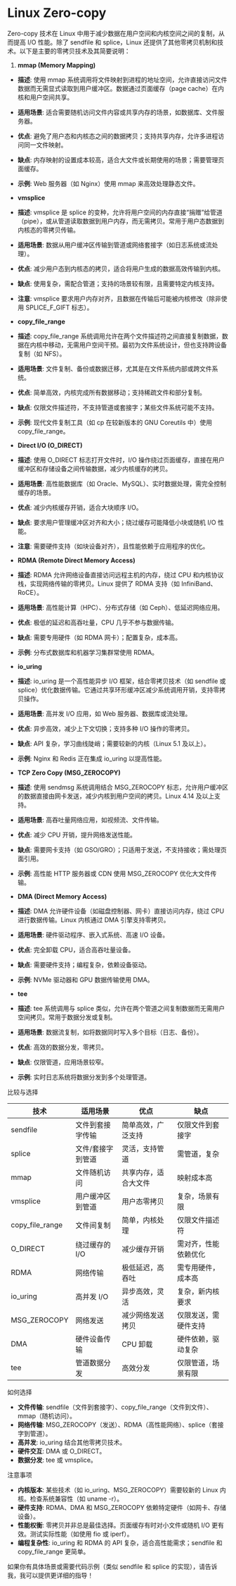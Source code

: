 # Linux Zero-copy

Zero-copy 技术在 Linux 中用于减少数据在用户空间和内核空间之间的复制，从而提高 I/O 性能。除了 sendfile 和 splice，Linux 还提供了其他零拷贝机制和技术。以下是主要的零拷贝技术及其简要说明：

1. **mmap (Memory Mapping)**

- **描述**: 使用 mmap 系统调用将文件映射到进程的地址空间，允许直接访问文件数据而无需显式读取到用户缓冲区。数据通过页面缓存（page cache）在内核和用户空间共享。
- **适用场景**: 适合需要随机访问文件内容或共享内存的场景，如数据库、文件服务器。
- **优点**: 避免了用户态和内核态之间的数据拷贝；支持共享内存，允许多进程访问同一文件映射。
- **缺点**: 内存映射的设置成本较高，适合大文件或长期使用的场景；需要管理页面缓存。
- **示例**: Web 服务器（如 Nginx）使用 mmap 来高效处理静态文件。
- **vmsplice**

- **描述**: vmsplice 是 splice 的变种，允许将用户空间的内存直接“捐赠”给管道（pipe），或从管道读取数据到用户内存，而无需拷贝。常用于用户态数据到内核态的零拷贝传输。
- **适用场景**: 数据从用户缓冲区传输到管道或网络套接字（如日志系统或流处理）。
- **优点**: 减少用户态到内核态的拷贝，适合将用户生成的数据高效传输到内核。
- **缺点**: 使用复杂，需配合管道；支持的场景较有限，且需要特定内核支持。
- **注意**: vmsplice 要求用户内存对齐，且数据在传输后可能被内核修改（除非使用 SPLICE_F_GIFT 标志）。
- **copy_file_range**

- **描述**: copy_file_range 系统调用允许在两个文件描述符之间直接复制数据，数据在内核中移动，无需用户空间干预。最初为文件系统设计，但也支持跨设备复制（如 NFS）。
- **适用场景**: 文件复制、备份或数据迁移，尤其是在文件系统内部或跨文件系统。
- **优点**: 简单高效，内核完成所有数据移动；支持稀疏文件和部分复制。
- **缺点**: 仅限文件描述符，不支持管道或套接字；某些文件系统可能不支持。
- **示例**: 现代文件复制工具（如 cp 在较新版本的 GNU Coreutils 中）使用 copy_file_range。
- **Direct I/O (O_DIRECT)**

- **描述**: 使用 O_DIRECT 标志打开文件时，I/O 操作绕过页面缓存，直接在用户缓冲区和存储设备之间传输数据，减少内核缓存的拷贝。
- **适用场景**: 高性能数据库（如 Oracle、MySQL）、实时数据处理，需完全控制缓存的场景。
- **优点**: 减少内核缓存开销，适合大块顺序 I/O。
- **缺点**: 要求用户管理缓冲区对齐和大小；绕过缓存可能降低小块或随机 I/O 性能。
- **注意**: 需要硬件支持（如块设备对齐），且性能依赖于应用程序的优化。
- **RDMA (Remote Direct Memory Access)**

- **描述**: RDMA 允许网络设备直接访问远程主机的内存，绕过 CPU 和内核协议栈，实现网络传输的零拷贝。Linux 提供了 RDMA 支持（如 InfiniBand、RoCE）。
- **适用场景**: 高性能计算（HPC）、分布式存储（如 Ceph）、低延迟网络应用。
- **优点**: 极低的延迟和高吞吐量，CPU 几乎不参与数据传输。
- **缺点**: 需要专用硬件（如 RDMA 网卡）；配置复杂，成本高。
- **示例**: 分布式数据库和机器学习集群常使用 RDMA。
- **io_uring**

- **描述**: io_uring 是一个高性能异步 I/O 框架，结合零拷贝技术（如 sendfile 或 splice）优化数据传输。它通过共享环形缓冲区减少系统调用开销，支持零拷贝操作。
- **适用场景**: 高并发 I/O 应用，如 Web 服务器、数据库或流处理。
- **优点**: 异步高效，减少上下文切换；支持多种 I/O 操作的零拷贝。
- **缺点**: API 复杂，学习曲线陡峭；需要较新的内核（Linux 5.1 及以上）。
- **示例**: Nginx 和 Redis 正在集成 io_uring 以提高性能。
- **TCP Zero Copy (MSG_ZEROCOPY)**

- **描述**: 使用 sendmsg 系统调用结合 MSG_ZEROCOPY 标志，允许用户缓冲区的数据直接由网卡发送，减少内核到用户空间的拷贝。Linux 4.14 及以上支持。
- **适用场景**: 高吞吐量网络应用，如视频流、文件传输。
- **优点**: 减少 CPU 开销，提升网络发送性能。
- **缺点**: 需要网卡支持（如 GSO/GRO）；只适用于发送，不支持接收；需处理页面引用。
- **示例**: 高性能 HTTP 服务器或 CDN 使用 MSG_ZEROCOPY 优化大文件传输。
- **DMA (Direct Memory Access)**

- **描述**: DMA 允许硬件设备（如磁盘控制器、网卡）直接访问内存，绕过 CPU 进行数据传输。Linux 内核通过 DMA 引擎支持零拷贝。
- **适用场景**: 硬件驱动程序、嵌入式系统、高速 I/O 设备。
- **优点**: 完全卸载 CPU，适合高吞吐量设备。
- **缺点**: 需要硬件支持；编程复杂，依赖设备驱动。
- **示例**: NVMe 驱动器和 GPU 数据传输使用 DMA。
- **tee**

- **描述**: tee 系统调用与 splice 类似，允许在两个管道之间复制数据而无需用户空间拷贝。常用于数据分发或复制。
- **适用场景**: 数据流复制，如将数据同时写入多个目标（日志、备份）。
- **优点**: 高效的数据分发，零拷贝。
- **缺点**: 仅限管道，应用场景较窄。
- **示例**: 实时日志系统将数据分发到多个处理管道。

比较与选择

| 技术            | 适用场景          | 优点                 | 缺点                 |
| --------------- | ----------------- | -------------------- | -------------------- |
| sendfile        | 文件到套接字传输  | 简单高效，广泛支持   | 仅限文件到套接字     |
| splice          | 文件/套接字到管道 | 灵活，支持管道       | 需管道，复杂         |
| mmap            | 文件随机访问      | 共享内存，适合大文件 | 映射成本高           |
| vmsplice        | 用户缓冲区到管道  | 用户态零拷贝         | 复杂，场景有限       |
| copy_file_range | 文件间复制        | 简单，内核处理       | 仅限文件描述符       |
| O_DIRECT        | 绕过缓存的 I/O    | 减少缓存开销         | 需对齐，性能依赖优化 |
| RDMA            | 网络传输          | 极低延迟，高吞吐     | 需专用硬件，成本高   |
| io_uring        | 高并发 I/O        | 异步高效，灵活       | 复杂，新内核要求     |
| MSG_ZEROCOPY    | 网络发送          | 减少网络发送拷贝     | 仅限发送，需硬件支持 |
| DMA             | 硬件设备传输      | CPU 卸载             | 硬件依赖，驱动复杂   |
| tee             | 管道数据分发      | 高效分发             | 仅限管道，场景有限   |

如何选择

- **文件传输**: sendfile（文件到套接字）、copy_file_range（文件到文件）、mmap（随机访问）。
- **网络传输**: MSG_ZEROCOPY（发送）、RDMA（高性能网络）、splice（套接字到管道）。
- **高并发**: io_uring 结合其他零拷贝技术。
- **硬件交互**: DMA 或 O_DIRECT。
- **数据分发**: tee 或 vmsplice。

注意事项

- **内核版本**: 某些技术（如 io_uring、MSG_ZEROCOPY）需要较新的 Linux 内核。检查系统兼容性（如 uname -r）。
- **硬件支持**: RDMA、DMA 和 MSG_ZEROCOPY 依赖特定硬件（如网卡、存储设备）。
- **性能权衡**: 零拷贝并非总是最佳选择。页面缓存有时对小文件或随机 I/O 更有效。测试实际性能（如使用 fio 或 iperf）。
- **编程复杂性**: io_uring 和 RDMA 的 API 复杂，适合高性能需求；sendfile 和 copy_file_range 更简单。

如果你有具体场景或需要代码示例（类似 sendfile 和 splice 的实现），请告诉我，我可以提供更详细的指导！